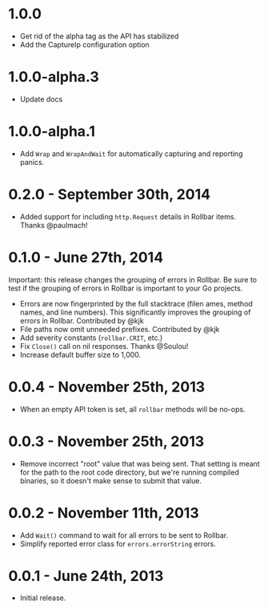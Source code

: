 1.0.0
=====

* Get rid of the alpha tag as the API has stabilized
* Add the CaptureIp configuration option

1.0.0-alpha.3
=====

* Update docs

1.0.0-alpha.1
=====

* Add `Wrap` and `WrapAndWait` for automatically capturing and reporting panics.


0.2.0 - September 30th, 2014
============================

* Added support for including `http.Request` details in Rollbar items. Thanks
  @paulmach!

0.1.0 - June 27th, 2014
=======================

Important: this release changes the grouping of errors in Rollbar. Be sure to
test if the grouping of errors in Rollbar is important to your Go projects.

* Errors are now fingerprinted by the full stacktrace (filen ames, method
  names, and line numbers). This significantly improves the grouping of errors
  in Rollbar. Contributed by @kjk
* File paths now omit unneeded prefixes. Contributed by @kjk
* Add severity constants (`rollbar.CRIT`, etc.)
* Fix `Close()` call on nil responses. Thanks @Soulou!
* Increase default buffer size to 1,000.

0.0.4 - November 25th, 2013
===========================

* When an empty API token is set, all `rollbar` methods will be
  no-ops.

0.0.3 - November 25th, 2013
===========================

* Remove incorrect "root" value that was being sent. That setting
  is meant for the path to the root code directory, but we're running compiled
  binaries, so it doesn't make sense to submit that value.

0.0.2 - November 11th, 2013
===========================

* Add `Wait()` command to wait for all errors to be sent to
  Rollbar.
* Simplify reported error class for `errors.errorString` errors.

0.0.1 - June 24th, 2013
=======================

* Initial release.

